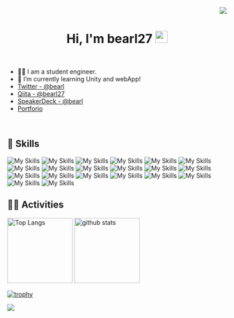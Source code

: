  <p align="right"> 
  <img src="https://komarev.com/ghpvc/?username=bearl27" />
 </p>


<h1 align="center">Hi, I'm bearl27  <img src="https://media.giphy.com/media/hvRJCLFzcasrR4ia7z/giphy.gif" width="28"></h1>
<br>

 - 👩‍🎓 I am a student engineer.
 - 🌱 I’m currently learning Unity and webApp!
 - [Twitter - @bearl](https://twitter.com/bearl_develop)
 - [Qiita - @bearl27](https://qiita.com/bearl27)
 - [SpeakerDeck - @bearl](https://speakerdeck.com/bearl27)
 - [Portforio](https://bearl27.github.io/)


<br>

## 🌱 Skills
![My Skills](https://skillicons.dev/icons?i=react)
![My Skills](https://skillicons.dev/icons?i=nextjs)
![My Skills](https://skillicons.dev/icons?i=mui)
![My Skills](https://skillicons.dev/icons?i=tailwind)
![My Skills](https://skillicons.dev/icons?i=html)
![My Skills](https://skillicons.dev/icons?i=css)
![My Skills](https://skillicons.dev/icons?i=js)
![My Skills](https://skillicons.dev/icons?i=ts)
![My Skills](https://skillicons.dev/icons?i=threejs)
![My Skills](https://skillicons.dev/icons?i=blender)
![My Skills](https://skillicons.dev/icons?i=figma)
![My Skills](https://skillicons.dev/icons?i=unity)
![My Skills](https://skillicons.dev/icons?i=cs)
![My Skills](https://skillicons.dev/icons?i=cpp)
![My Skills](https://skillicons.dev/icons?i=python)
![My Skills](https://skillicons.dev/icons?i=androidstudio)
![My Skills](https://skillicons.dev/icons?i=java)
![My Skills](https://skillicons.dev/icons?i=swift)
![My Skills](https://skillicons.dev/icons?i=firebase)
![My Skills](https://skillicons.dev/icons?i=github)



## 🏃‍♀️ Activities
 <p align="left"> 
  <img alt="Top Langs" height="150px" src="https://github-readme-stats.vercel.app/api/top-langs/?username=bearl27&layout=compact&count_private=true&show_icons=true&theme=tokyonight" />
  <img alt="github stats" height="150px" src="https://github-readme-stats.vercel.app/api?username=bearl27&count_private=true&show_icons=true&show_icons=true&theme=tokyonight" />
</p>

[![trophy](https://github-profile-trophy.vercel.app/?username=bearl27&theme=tokyonight&column=7)](https://github.com/bearl27/github-profile-trophy)


[![](https://github-readme-streak-stats.herokuapp.com/?user=bearl27&theme=tokyonight)](https://github-readme-streak-stats.herokuapp.com/?user=bearl27&theme=tokyonight)
